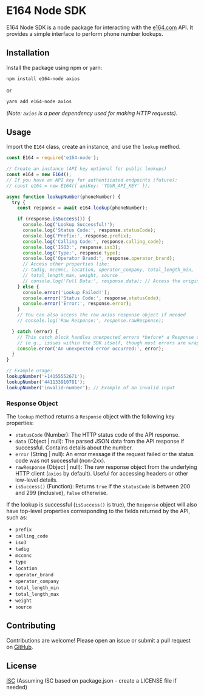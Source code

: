 # E164 Node SDK

E164 Node SDK is a node package for interacting with the [e164.com](https://e164.com) API. It provides a simple interface to perform phone number lookups.

## Installation

Install the package using npm or yarn:

```bash
npm install e164-node axios
```

or

```bash
yarn add e164-node axios
```

*(Note: `axios` is a peer dependency used for making HTTP requests).*

## Usage

Import the `E164` class, create an instance, and use the `lookup` method.

```javascript
const E164 = require('e164-node');

// Create an instance (API key optional for public lookups)
const e164 = new E164();
// If you have an API key for authenticated endpoints (future):
// const e164 = new E164({ apiKey: 'YOUR_API_KEY' });

async function lookupNumber(phoneNumber) {
  try {
    const response = await e164.lookup(phoneNumber);

    if (response.isSuccess()) {
      console.log('Lookup Successful!');
      console.log('Status Code:', response.statusCode);
      console.log('Prefix:', response.prefix);
      console.log('Calling Code:', response.calling_code);
      console.log('ISO3:', response.iso3);
      console.log('Type:', response.type);
      console.log('Operator Brand:', response.operator_brand);
      // Access other properties like:
      // tadig, mccmnc, location, operator_company, total_length_min,
      // total_length_max, weight, source
      // console.log('Full Data:', response.data); // Access the original data object
    } else {
      console.error('Lookup Failed!');
      console.error('Status Code:', response.statusCode);
      console.error('Error:', response.error);
    }
    // You can also access the raw axios response object if needed
    // console.log('Raw Response:', response.rawResponse);

  } catch (error) {
    // This catch block handles unexpected errors *before* a Response object is created
    // (e.g., issues within the SDK itself, though most errors are wrapped in the Response object)
    console.error('An unexpected error occurred:', error);
  }
}

// Example usage:
lookupNumber('+14155552671');
lookupNumber('441133910781');
lookupNumber('invalid-number'); // Example of an invalid input
```

### Response Object

The `lookup` method returns a `Response` object with the following key properties:

*   `statusCode` (Number): The HTTP status code of the API response.
*   `data` (Object | null): The parsed JSON data from the API response if successful. Contains details about the number.
*   `error` (String | null): An error message if the request failed or the status code was not successful (non-2xx).
*   `rawResponse` (Object | null): The raw response object from the underlying HTTP client (`axios` by default). Useful for accessing headers or other low-level details.
*   `isSuccess()` (Function): Returns `true` if the `statusCode` is between 200 and 299 (inclusive), `false` otherwise.

If the lookup is successful (`isSuccess()` is true), the `Response` object will also have top-level properties corresponding to the fields returned by the API, such as:

*   `prefix`
*   `calling_code`
*   `iso3`
*   `tadig`
*   `mccmnc`
*   `type`
*   `location`
*   `operator_brand`
*   `operator_company`
*   `total_length_min`
*   `total_length_max`
*   `weight`
*   `source`

## Contributing

Contributions are welcome! Please open an issue or submit a pull request on [GitHub](https://github.com/e164-com/e164-node-sdk).

## License

[ISC](LICENSE) (Assuming ISC based on package.json - create a LICENSE file if needed)

